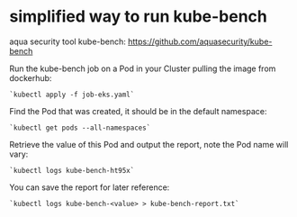 # simplified way to run kube-bench

aqua security tool kube-bench: https://github.com/aquasecurity/kube-bench


Run the kube-bench job on a Pod in your Cluster pulling the image from dockerhub:

    `kubectl apply -f job-eks.yaml`

Find the Pod that was created, it should be in the default namespace:

    `kubectl get pods --all-namespaces`

Retrieve the value of this Pod and output the report, note the Pod name will vary:

    `kubectl logs kube-bench-ht95x`

You can save the report for later reference:

    `kubectl logs kube-bench-<value> > kube-bench-report.txt`
